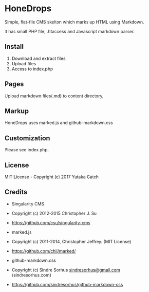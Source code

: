 # HoneDrops

Simple, flat-file CMS skelton which marks up HTML using Markdown.

It has small PHP file, .htaccess and Javascript markdown parser.


## Install

1. Download and extract files
2. Upload files
3. Access to index.php


## Pages

Upload markdown files(.md) to content directory,


## Markup

HoneDrops uses marked.js and github-markdown.css


## Customization

Please see index.php.

## License

 MIT License - Copyright (c) 2017 Yutaka Catch


## Credits

- Singularity CMS
 - Copyright (c) 2012-2015 Christopher J. Su  
 - https://github.com/csu/singularity-cms

- marked.js
 - Copyright (c) 2011-2014, Christopher Jeffrey. (MIT License)
 - https://github.com/chjj/marked/

- github-markdown.css
 - Copyright (c) Sindre Sorhus <sindresorhus@gmail.com> (sindresorhus.com)
 - https://github.com/sindresorhus/github-markdown-css
